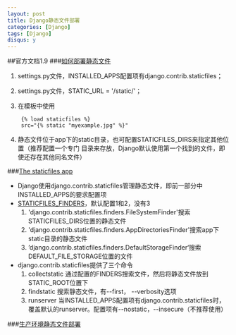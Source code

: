 ```yaml
---
layout: post
title: Django静态文件部署
categories: [Django]
tags: [Django]
disqus: y
---
```


##官方文档1.9
###[如何部署静态文件](https://docs.djangoproject.com/en/1.9/howto/static-files/)
1. settings.py文件，INSTALLED_APPS配置项有django.contrib.staticfiles；
2. settings.py文件，STATIC_URL = '/static/'；
3. 在模板中使用

        {% load staticfiles %}     
        src="{% static "myexample.jpg" %}"

4. 静态文件位于app下的static目录，也可配置STATICFILES_DIRS来指定其他位置（推荐配置一个专门 目录来存放，Django默认使用第一个找到的文件，即使还存在其他同名文件）

###[The staticfiles app](https://docs.djangoproject.com/en/1.9/ref/contrib/staticfiles/#module-django.contrib.staticfiles)
* Django使用django.contrib.staticfiles管理静态文件，即前一部分中INSTALLED_APPS的要求配置项
* [STATICFILES\_FINDERS](https://docs.djangoproject.com/en/1.9/ref/settings/#std:setting-STATICFILES_FINDERS)，默认配置1和2，没有3
    1. 'django.contrib.staticfiles.finders.FileSystemFinder'搜索STATICFILES_DIRS位置的静态文件
    2. 'django.contrib.staticfiles.finders.AppDirectoriesFinder'搜索app下static目录的静态文件
    3. ’django.contrib.staticfiles.finders.DefaultStorageFinder‘搜索DEFAULT\_FILE\_STORAGE位置的文件
* django.contrib.staticfiles提供了三个命令
    1. collectstatic 通过配置的FINDERS搜索文件，然后将静态文件放到STATIC\_ROOT位置下
    2. findstatic 搜索静态文件，有--first， --verbosity选项
    3. runserver 当INSTALLED_APPS配置项有django.contrib.staticfiles时，覆盖默认的runserver。配置项有--nostatic，--insecure（不推荐使用）

###[生产环境静态文件部署](https://docs.djangoproject.com/en/1.9/howto/static-files/deployment/)

